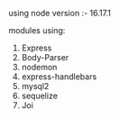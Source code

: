 using node version :- 16.17.1

modules using:
1) Express
2) Body-Parser
3) nodemon
4) express-handlebars
5) mysql2
6) sequelize
7) Joi
